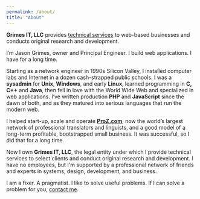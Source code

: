 ```yaml
---
permalink: /about/
title: "About"
---
```


**Grimes IT, LLC** provides [technical services](/services/) to web-based businesses and conducts original research and development.

I’m Jason Grimes, owner and Principal Engineer. 
I build web applications. I have for a long time.

Starting as a network engineer in 1990s Silicon Valley, 
I installed computer labs and Internet in a dozen cash-strapped public schools.
I was a **sysadmin** for **Unix**, **Windows**, and early **Linux**,
learned programming in **C, C++** and **Java**,
then fell in love with the World Wide Web and specialized in web applications.
I’ve written production **PHP** and **JavaScript** since the dawn of both,
and as they matured into serious languages that run the modern web.

I helped start-up, scale and operate [**ProZ.com**](https://www.proz.com/),
now the world’s largest network of professional translators and linguists,
and a good model of a long-term profitable, bootstrapped small business.
It was successful, so I did that for a long time.

Now I own **Grimes IT, LLC**,
the legal entity under which I provide 
technical services to select clients
and conduct original research and development.
I have no employees,
but I'm supported by a professional network of friends and experts in systems, design, development, and business.

I am a fixer. A pragmatist. I like to solve useful problems.
If I can solve a problem for you, [contact me](/contact/).